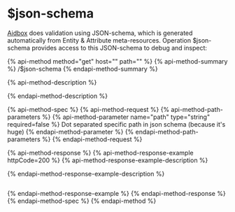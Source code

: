 # $json-schema

[Aidbox](https://www.health-samurai.io/aidbox) does validation using JSON-schema, which is generated automatically from Entity & Attribute meta-resources. Operation $json-schema provides access to this JSON-schema to debug and inspect:

{% api-method method="get" host="" path="" %}
{% api-method-summary %}
/$json-schema
{% endapi-method-summary %}

{% api-method-description %}

{% endapi-method-description %}

{% api-method-spec %}
{% api-method-request %}
{% api-method-path-parameters %}
{% api-method-parameter name="path" type="string" required=false %}
Dot separated specific path in json schema \(because it's huge\)
{% endapi-method-parameter %}
{% endapi-method-path-parameters %}
{% endapi-method-request %}

{% api-method-response %}
{% api-method-response-example httpCode=200 %}
{% api-method-response-example-description %}

{% endapi-method-response-example-description %}

```

```
{% endapi-method-response-example %}
{% endapi-method-response %}
{% endapi-method-spec %}
{% endapi-method %}

